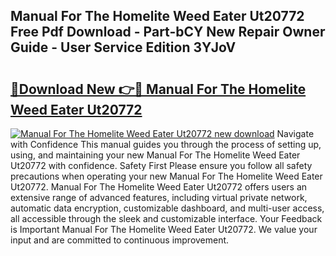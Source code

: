 ## Manual For The Homelite Weed Eater Ut20772 Free Pdf Download - Part-bCY New Repair Owner Guide - User Service Edition 3YJoV

# <h2><a href="http://bc74082.oget.top/?id=Manual+For+The+Homelite+Weed+Eater+Ut20772">🔗Download New 👉🔴 Manual For The Homelite Weed Eater Ut20772</a></h2>

[![Manual For The Homelite Weed Eater Ut20772 new download](https://i.imgur.com/5g1atiW.png)](http://bc74082.oget.top/?id=Manual+For+The+Homelite+Weed+Eater+Ut20772)
Navigate with Confidence This manual guides you through the process of setting up, using, and maintaining your new Manual For The Homelite Weed Eater Ut20772 with confidence. Safety First Please ensure you follow all safety precautions when operating your new Manual For The Homelite Weed Eater Ut20772. Manual For The Homelite Weed Eater Ut20772 offers users an extensive range of advanced features, including virtual private network, automatic data encryption, customizable dashboard, and multi-user access, all accessible through the sleek and customizable interface. Your Feedback is Important Manual For The Homelite Weed Eater Ut20772. We value your input and are committed to continuous improvement.
